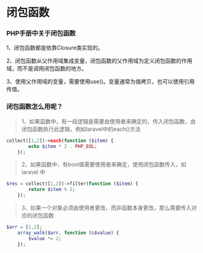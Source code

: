 # 闭包函数

### PHP手册中关于闭包函数

1、闭包函数都是依靠Closure类实现的。

2、闭包函数从父作用域集成变量，闭包函数的父作用域为定义闭包函数的作用域，而不是调用闭包函数的地方。

3、使用父作用域的变量，需要使用use()。变量通常为值拷贝，也可以使用引用传值。

### 闭包函数怎么用呢？

> 1、如果函数中，有一段逻辑是需要由使用者来确定的，传入闭包函数，由闭包函数执行此逻辑，例如laravel中的each()方法

```php
collect([1,2])->each(function ($item) {
        echo $item * 2 . PHP_EOL;
    });	
```

> 2、如果函数中，有bool值需要使用者来确定，使用闭包函数传入，如  laravel 中

```php
$res = collect([1,2])->filter(function ($item) {
        return $item % 2;
    });
```

> 3、如果一个对象必须由使用者更改，而非函数本身更改，那么需要传入对应的闭包函数

```php
$arr = [1,2];
    array_walk($arr, function (&$value) {
        $value *= 2;
    });
```



